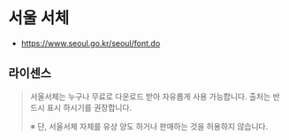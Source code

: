 # 서울 서체

* https://www.seoul.go.kr/seoul/font.do

## 라이센스

> 서울서체는 누구나 무료로 다운로드 받아 자유롭게 사용 가능합니다. 출처는 반드시 표시 하시기를 권장합니다.
>
> ※ 단, 서울서체 자체를 유상 양도 하거나 판매하는 것을 허용하지 않습니다. 
